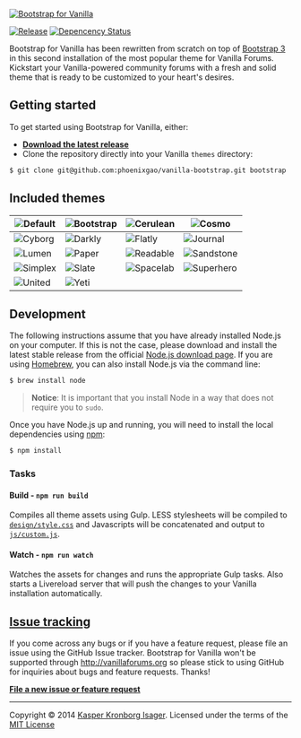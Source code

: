 [![Bootstrap for Vanilla](screenshot.png)](https://github.com/phoenixgao/vanilla-bootstrap)

[![Release](http://img.shields.io/github/release/phoenixgao/vanilla-bootstrap.svg?style=flat)](https://github.com/kasperisager/vanilla-bootstrap/releases) [![Depencency Status](http://img.shields.io/gemnasium/phoenixgao/vanilla-bootstrap.svg?style=flat)](https://gemnasium.com/kasperisager/vanilla-bootstrap)

Bootstrap for Vanilla has been rewritten from scratch on top of [Bootstrap 3](http://getbootstrap.com) in this second installation of the most popular theme for Vanilla Forums. Kickstart your Vanilla-powered community forums with a fresh and solid theme that is ready to be customized to your heart's desires.

## Getting started

To get started using Bootstrap for Vanilla, either:

- [__Download the latest release__](https://github.com/phoenixgao/vanilla-bootstrap/releases/latest)
- Clone the repository directly into your Vanilla `themes` directory:

```sh
$ git clone git@github.com:phoenixgao/vanilla-bootstrap.git bootstrap
```

## Included themes

![Default](design/screenshot_default.png) | ![Bootstrap](design/screenshot_bootstrap.png) | ![Cerulean](design/screenshot_cerulean.png) | ![Cosmo](design/screenshot_cosmo.png)
---|---|---|---
![Cyborg](design/screenshot_cyborg.png) | ![Darkly](design/screenshot_darkly.png) | ![Flatly](design/screenshot_flatly.png) | ![Journal](design/screenshot_journal.png)
![Lumen](design/screenshot_lumen.png) | ![Paper](design/screenshot_paper.png) | ![Readable](design/screenshot_readable.png) | ![Sandstone](design/screenshot_sandstone.png)
![Simplex](design/screenshot_simplex.png) | ![Slate](design/screenshot_slate.png) | ![Spacelab](design/screenshot_spacelab.png) | ![Superhero](design/screenshot_superhero.png)
![United](design/screenshot_united.png) | ![Yeti](design/screenshot_yeti.png)

## Development

The following instructions assume that you have already installed Node.js on your computer. If this is not the case, please download and install the latest stable release from the official [Node.js download page](http://nodejs.org/download/). If you are using [Homebrew](http://brew.sh/), you can also install Node.js via the command line:

```sh
$ brew install node
```

> __Notice__: It is important that you install Node in a way that does not require you to `sudo`.

Once you have Node.js up and running, you will need to install the local dependencies using [npm](http://npmjs.org):

```sh
$ npm install
```

### Tasks

#### Build - `npm run build`
Compiles all theme assets using Gulp. LESS stylesheets will be compiled to [`design/style.css`](design/style.css) and Javascripts will be concatenated and output to [`js/custom.js`](js/custom.js).

#### Watch - `npm run watch`
Watches the assets for changes and runs the appropriate Gulp tasks. Also starts a Livereload server that will push the changes to your Vanilla installation automatically.

## [Issue tracking](https://github.com/phoenixgao/vanilla-bootstrap/issues)

If you come across any bugs or if you have a feature request, please file an issue using the GitHub Issue tracker. Bootstrap for Vanilla won't be supported through http://vanillaforums.org so please stick to using GitHub for inquiries about bugs and feature requests. Thanks!

[__File a new issue or feature request__](https://github.com/phoenixgao/vanilla-bootstrap/issues/new)

---

Copyright &copy; 2014 [Kasper Kronborg Isager](https://github.com/phoenixgao). Licensed under the terms of the [MIT License](LICENSE.md)

